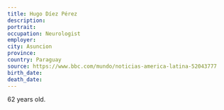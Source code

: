 ```yaml
---
title: Hugo Díez Pérez
description: 
portrait: 
occupation: Neurologist
employer: 
city: Asuncion
province: 
country: Paraguay
source: https://www.bbc.com/mundo/noticias-america-latina-52043777
birth_date: 
death_date: 
---
```


62 years old.